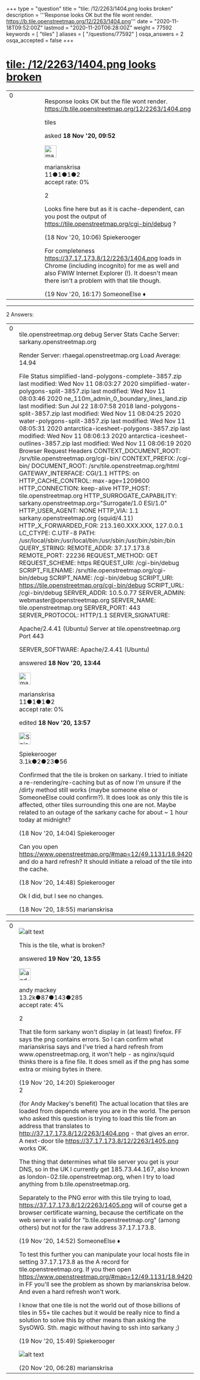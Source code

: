 +++
type = "question"
title = "tile: /12/2263/1404.png looks broken"
description = '''Response looks OK but the file wont render. https://b.tile.openstreetmap.org/12/2263/1404.png'''
date = "2020-11-18T09:52:00Z"
lastmod = "2020-11-20T06:28:00Z"
weight = 77592
keywords = [ "tiles" ]
aliases = [ "/questions/77592" ]
osqa_answers = 2
osqa_accepted = false
+++

<div class="headNormal">

# [tile: /12/2263/1404.png looks broken](/questions/77592/tile-1222631404png-looks-broken)

</div>

<div id="main-body">

<div id="askform">

<table id="question-table" style="width:100%;">
<colgroup>
<col style="width: 50%" />
<col style="width: 50%" />
</colgroup>
<tbody>
<tr>
<td style="width: 30px; vertical-align: top"><div class="vote-buttons">
<span id="post-77592-upvote" class="ajax-command post-vote up" rel="nofollow" title="I like this post (click again to cancel)"> </span>
<div id="post-77592-score" class="post-score" title="current number of votes">
0
</div>
<span id="post-77592-downvote" class="ajax-command post-vote down" rel="nofollow" title="I dont like this post (click again to cancel)"> </span> <span id="favorite-mark" class="ajax-command favorite-mark" rel="nofollow" title="mark/unmark this question as favorite (click again to cancel)"> </span>
<div id="favorite-count" class="favorite-count">
&#10;</div>
</div></td>
<td><div id="item-right">
<div class="question-body">
<p>Response looks OK but the file wont render. <a href="https://b.tile.openstreetmap.org/12/2263/1404.png">https://b.tile.openstreetmap.org/12/2263/1404.png</a></p>
</div>
<div id="question-tags" class="tags-container tags">
<span class="post-tag tag-link-tiles" rel="tag" title="see questions tagged &#39;tiles&#39;">tiles</span>
</div>
<div id="question-controls" class="post-controls">
&#10;</div>
<div class="post-update-info-container">
<div class="post-update-info post-update-info-user">
<p>asked <strong>18 Nov '20, 09:52</strong></p>
<img src="https://secure.gravatar.com/avatar/03be774041ff1d970881d0d719266ab0?s=32&amp;d=identicon&amp;r=g" class="gravatar" width="32" height="32" alt="marianskrisa&#39;s gravatar image" />
<p><span>marianskrisa</span><br />
<span class="score" title="11 reputation points">11</span><span title="1 badges"><span class="badge1">●</span><span class="badgecount">1</span></span><span title="1 badges"><span class="silver">●</span><span class="badgecount">1</span></span><span title="2 badges"><span class="bronze">●</span><span class="badgecount">2</span></span><br />
<span class="accept_rate" title="Rate of the user&#39;s accepted answers">accept rate:</span> <span title="marianskrisa has no accepted answers">0%</span></p>
</div>
</div>
<div id="comments-container-77592" class="comments-container">
<span id="77594"></span>
<div id="comment-77594" class="comment">
<div id="post-77594-score" class="comment-score">
2
</div>
<div class="comment-text">
<p>Looks fine here but as it is cache-dependent, can you post the output of <a href="https://tile.openstreetmap.org/cgi-bin/debug">https://tile.openstreetmap.org/cgi-bin/debug</a> ?</p>
</div>
<div id="comment-77594-info" class="comment-info">
<span class="comment-age">(18 Nov '20, 10:06)</span> <span class="comment-user userinfo">Spiekerooger</span>
</div>
</div>
<span id="77622"></span>
<div id="comment-77622" class="comment">
<div id="post-77622-score" class="comment-score">
&#10;</div>
<div class="comment-text">
<p>For completeness <a href="https://37.17.173.8/12/2263/1404.png">https://37.17.173.8/12/2263/1404.png</a> loads in Chrome (including incognito) for me as well and also FWIW Internet Explorer (!). It doesn't mean there isn't a problem with that tile though.</p>
</div>
<div id="comment-77622-info" class="comment-info">
<span class="comment-age">(19 Nov '20, 16:17)</span> <span class="comment-user userinfo">SomeoneElse ♦</span>
</div>
</div>
</div>
<div id="comment-tools-77592" class="comment-tools">
&#10;</div>
<div class="clear">
&#10;</div>
<div id="comment-77592-form-container" class="comment-form-container">
&#10;</div>
<div class="clear">
&#10;</div>
</div></td>
</tr>
</tbody>
</table>

------------------------------------------------------------------------

<div class="tabBar">

<span id="sort-top"></span>

<div class="headQuestions">

2 Answers:

</div>

</div>

<span id="77599"></span>

<div id="answer-container-77599" class="answer answered-by-owner">

<table style="width:100%;">
<colgroup>
<col style="width: 50%" />
<col style="width: 50%" />
</colgroup>
<tbody>
<tr>
<td style="width: 30px; vertical-align: top"><div class="vote-buttons">
<span id="post-77599-upvote" class="ajax-command post-vote up" rel="nofollow" title="I like this post (click again to cancel)"> </span>
<div id="post-77599-score" class="post-score" title="current number of votes">
0
</div>
<span id="post-77599-downvote" class="ajax-command post-vote down" rel="nofollow" title="I dont like this post (click again to cancel)"> </span>
</div></td>
<td><div class="item-right">
<div class="answer-body">
<p>tile.openstreetmap.org debug Server Stats Cache Server: sarkany.openstreetmap.org</p>
<p>Render Server: rhaegal.openstreetmap.org Load Average: 14.94</p>
<p>File Status simplified-land-polygons-complete-3857.zip last modified: Wed Nov 11 08:03:27 2020 simplified-water-polygons-split-3857.zip last modified: Wed Nov 11 08:03:46 2020 ne_110m_admin_0_boundary_lines_land.zip last modified: Sun Jul 22 18:07:58 2018 land-polygons-split-3857.zip last modified: Wed Nov 11 08:04:25 2020 water-polygons-split-3857.zip last modified: Wed Nov 11 08:05:31 2020 antarctica-icesheet-polygons-3857.zip last modified: Wed Nov 11 08:06:13 2020 antarctica-icesheet-outlines-3857.zip last modified: Wed Nov 11 08:06:19 2020 Browser Request Headers CONTEXT_DOCUMENT_ROOT: /srv/tile.openstreetmap.org/cgi-bin/ CONTEXT_PREFIX: /cgi-bin/ DOCUMENT_ROOT: /srv/tile.openstreetmap.org/html GATEWAY_INTERFACE: CGI/1.1 HTTPS: on HTTP_CACHE_CONTROL: max-age=1209600 HTTP_CONNECTION: keep-alive HTTP_HOST: tile.openstreetmap.org HTTP_SURROGATE_CAPABILITY: sarkany.openstreetmap.org="Surrogate/1.0 ESI/1.0" HTTP_USER_AGENT: NONE HTTP_VIA: 1.1 sarkany.openstreetmap.org (squid/4.11) HTTP_X_FORWARDED_FOR: 213.160.XXX.XXX, 127.0.0.1 LC_CTYPE: C.UTF-8 PATH: /usr/local/sbin:/usr/local/bin:/usr/sbin:/usr/bin:/sbin:/bin QUERY_STRING: REMOTE_ADDR: 37.17.173.8 REMOTE_PORT: 22236 REQUEST_METHOD: GET REQUEST_SCHEME: https REQUEST_URI: /cgi-bin/debug SCRIPT_FILENAME: /srv/tile.openstreetmap.org/cgi-bin/debug SCRIPT_NAME: /cgi-bin/debug SCRIPT_URI: <a href="https://tile.openstreetmap.org/cgi-bin/debug">https://tile.openstreetmap.org/cgi-bin/debug</a> SCRIPT_URL: /cgi-bin/debug SERVER_ADDR: 10.5.0.77 SERVER_ADMIN: webmaster@openstreetmap.org SERVER_NAME: tile.openstreetmap.org SERVER_PORT: 443 SERVER_PROTOCOL: HTTP/1.1 SERVER_SIGNATURE:</p>
<p>Apache/2.4.41 (Ubuntu) Server at tile.openstreetmap.org Port 443</p>
<p>SERVER_SOFTWARE: Apache/2.4.41 (Ubuntu)</p>
</div>
<div class="answer-controls post-controls">
&#10;</div>
<div class="post-update-info-container">
<div class="post-update-info post-update-info-user">
<p>answered <strong>18 Nov '20, 13:44</strong></p>
<img src="https://secure.gravatar.com/avatar/03be774041ff1d970881d0d719266ab0?s=32&amp;d=identicon&amp;r=g" class="gravatar" width="32" height="32" alt="marianskrisa&#39;s gravatar image" />
<p><span>marianskrisa</span><br />
<span class="score" title="11 reputation points">11</span><span title="1 badges"><span class="badge1">●</span><span class="badgecount">1</span></span><span title="1 badges"><span class="silver">●</span><span class="badgecount">1</span></span><span title="2 badges"><span class="bronze">●</span><span class="badgecount">2</span></span><br />
<span class="accept_rate" title="Rate of the user&#39;s accepted answers">accept rate:</span> <span title="marianskrisa has no accepted answers">0%</span></p>
</div>
<div class="post-update-info post-update-info-edited">
<p><span> edited <strong>18 Nov '20, 13:57</strong> </span></p>
<img src="https://secure.gravatar.com/avatar/e06ed329df6032df14b5639de4d64782?s=32&amp;d=identicon&amp;r=g" class="gravatar" width="32" height="32" alt="Spiekerooger&#39;s gravatar image" />
<p><span>Spiekerooger</span><br />
<span class="score" title="3148 reputation points"><span>3.1k</span></span><span title="2 badges"><span class="badge1">●</span><span class="badgecount">2</span></span><span title="23 badges"><span class="silver">●</span><span class="badgecount">23</span></span><span title="56 badges"><span class="bronze">●</span><span class="badgecount">56</span></span></p>
</div>
</div>
<div id="comments-container-77599" class="comments-container">
<span id="77600"></span>
<div id="comment-77600" class="comment">
<div id="post-77600-score" class="comment-score">
&#10;</div>
<div class="comment-text">
<p>Confirmed that the tile is broken on sarkany. I tried to initiate a re-rendering/re-caching but as of now I'm unsure if the /dirty method still works (maybe someone else or SomeoneElse could confirm?). It does look as only this tile is affected, other tiles surrounding this one are not. Maybe related to an outage of the sarkany cache for about ~ 1 hour today at midnight?</p>
</div>
<div id="comment-77600-info" class="comment-info">
<span class="comment-age">(18 Nov '20, 14:04)</span> <span class="comment-user userinfo">Spiekerooger</span>
</div>
</div>
<span id="77602"></span>
<div id="comment-77602" class="comment">
<div id="post-77602-score" class="comment-score">
&#10;</div>
<div class="comment-text">
<p>Can you open <a href="https://www.openstreetmap.org/#map=12/49.1131/18.9420">https://www.openstreetmap.org/#map=12/49.1131/18.9420</a> and do a hard refresh? It should initiate a reload of the tile into the cache.</p>
</div>
<div id="comment-77602-info" class="comment-info">
<span class="comment-age">(18 Nov '20, 14:48)</span> <span class="comment-user userinfo">Spiekerooger</span>
</div>
</div>
<span id="77604"></span>
<div id="comment-77604" class="comment">
<div id="post-77604-score" class="comment-score">
&#10;</div>
<div class="comment-text">
<p>Ok I did, but I see no changes.</p>
</div>
<div id="comment-77604-info" class="comment-info">
<span class="comment-age">(18 Nov '20, 18:55)</span> <span class="comment-user userinfo">marianskrisa</span>
</div>
</div>
</div>
<div id="comment-tools-77599" class="comment-tools">
&#10;</div>
<div class="clear">
&#10;</div>
<div id="comment-77599-form-container" class="comment-form-container">
&#10;</div>
<div class="clear">
&#10;</div>
</div></td>
</tr>
</tbody>
</table>

</div>

<span id="77615"></span>

<div id="answer-container-77615" class="answer">

<table style="width:100%;">
<colgroup>
<col style="width: 50%" />
<col style="width: 50%" />
</colgroup>
<tbody>
<tr>
<td style="width: 30px; vertical-align: top"><div class="vote-buttons">
<span id="post-77615-upvote" class="ajax-command post-vote up" rel="nofollow" title="I like this post (click again to cancel)"> </span>
<div id="post-77615-score" class="post-score" title="current number of votes">
0
</div>
<span id="post-77615-downvote" class="ajax-command post-vote down" rel="nofollow" title="I dont like this post (click again to cancel)"> </span>
</div></td>
<td><div class="item-right">
<div class="answer-body">
<p><img src="/upfiles/broken_tile.JPG" alt="alt text" /></p>
<p>This is the tile, what is broken?</p>
</div>
<div class="answer-controls post-controls">
&#10;</div>
<div class="post-update-info-container">
<div class="post-update-info post-update-info-user">
<p>answered <strong>19 Nov '20, 13:55</strong></p>
<img src="https://secure.gravatar.com/avatar/efa7ca36d4499200879223dc5ad5ecac?s=32&amp;d=identicon&amp;r=g" class="gravatar" width="32" height="32" alt="andy%20mackey&#39;s gravatar image" />
<p><span>andy mackey</span><br />
<span class="score" title="13238 reputation points"><span>13.2k</span></span><span title="87 badges"><span class="badge1">●</span><span class="badgecount">87</span></span><span title="143 badges"><span class="silver">●</span><span class="badgecount">143</span></span><span title="285 badges"><span class="bronze">●</span><span class="badgecount">285</span></span><br />
<span class="accept_rate" title="Rate of the user&#39;s accepted answers">accept rate:</span> <span title="andy mackey has 37 accepted answers">4%</span></p>
</img>
</div>
</div>
<div id="comments-container-77615" class="comments-container">
<span id="77617"></span>
<div id="comment-77617" class="comment">
<div id="post-77617-score" class="comment-score">
2
</div>
<div class="comment-text">
<p>That tile form sarkany won't display in (at least) firefox. FF says the png contains errors. So I can confirm what marianskrisa says and I've tried a hard refresh from www.openstreetmap.org, it won't help - as nginx/squid thinks there is a fine file. It does smell as if the png has some extra or mising bytes in there.</p>
</div>
<div id="comment-77617-info" class="comment-info">
<span class="comment-age">(19 Nov '20, 14:20)</span> <span class="comment-user userinfo">Spiekerooger</span>
</div>
</div>
<span id="77618"></span>
<div id="comment-77618" class="comment">
<div id="post-77618-score" class="comment-score">
2
</div>
<div class="comment-text">
<p>(for Andy Mackey's benefit) The actual location that tiles are loaded from depends where you are in the world. The person who asked this question is trying to load this tile from an address that translates to <a href="http://37.17.173.8/12/2263/1404.png">http://37.17.173.8/12/2263/1404.png</a> - that gives an error. A next-door tile <a href="https://37.17.173.8/12/2263/1405.png">https://37.17.173.8/12/2263/1405.png</a> works OK.</p>
<p>The thing that determines what tile server you get is your DNS, so in the UK I currently get 185.73.44.167, also known as london-02.tile.openstreetmap.org, when I try to load anything from b.tile.openstreetmap.org.</p>
<p>Separately to the PNG error with this tile trying to load, <a href="https://37.17.173.8/12/2263/1405.png">https://37.17.173.8/12/2263/1405.png</a> will of course get a browser certificate warning, because the certificate on the web server is valid for "b.tile.openstreetmap.org" (among others) but not for the raw address 37.17.173.8.</p>
</div>
<div id="comment-77618-info" class="comment-info">
<span class="comment-age">(19 Nov '20, 14:52)</span> <span class="comment-user userinfo">SomeoneElse ♦</span>
</div>
</div>
<span id="77621"></span>
<div id="comment-77621" class="comment">
<div id="post-77621-score" class="comment-score">
&#10;</div>
<div class="comment-text">
<p>To test this further you can manipulate your local hosts file in setting 37.17.173.8 as the A record for tile.openstreetmap.org. If you then open <a href="https://www.openstreetmap.org/#map=12/49.1131/18.9420">https://www.openstreetmap.org/#map=12/49.1131/18.9420</a> in FF you'll see the problem as shown by marianskrisa below. And even a hard refresh won't work.</p>
<p>I know that one tile is not the world out of those billions of tiles in 55+ tile caches but it would be really nice to find a solution to solve this by other means than asking the SysOWG. Sth. magic without having to ssh into sarkany ;)</p>
</div>
<div id="comment-77621-info" class="comment-info">
<span class="comment-age">(19 Nov '20, 15:49)</span> <span class="comment-user userinfo">Spiekerooger</span>
</div>
</div>
<span id="77632"></span>
<div id="comment-77632" class="comment">
<div id="post-77632-score" class="comment-score">
&#10;</div>
<div class="comment-text">
<p><img src="/upfiles/tile_error2.jpg" alt="alt text" /></p>
</div>
<div id="comment-77632-info" class="comment-info">
<span class="comment-age">(20 Nov '20, 06:28)</span> <span class="comment-user userinfo">marianskrisa</span>
</div>
</div>
</div>
<div id="comment-tools-77615" class="comment-tools">
&#10;</div>
<div class="clear">
&#10;</div>
<div id="comment-77615-form-container" class="comment-form-container">
&#10;</div>
<div class="clear">
&#10;</div>
</div></td>
</tr>
</tbody>
</table>

</div>

<div class="paginator-container-left">

</div>

</div>

</div>

